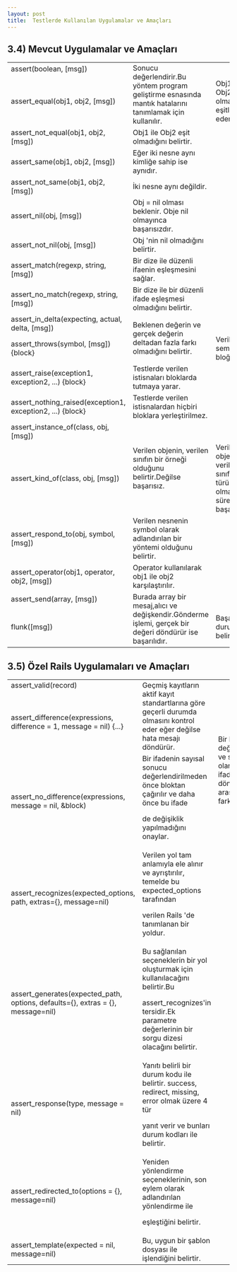 ```yaml
---
layout: post
title:  Testlerde Kullanılan Uygulamalar ve Amaçları
---
```

## 3.4) Mevcut Uygulamalar ve Amaçları

<table>
  <tr>
    <td>assert(boolean, [msg])</td>
    <td rowspan="2">Sonucu değerlendirir.Bu yöntem program geliştirme esnasında mantık hatalarını tanımlamak için kullanılır.</td>
  </tr>
  <tr>
    <td>assert_equal(obj1, obj2, [msg])</td>
    <td>Obj1 ile Obj2 eşit olmalıdır.Bu eşitliği teyit eder.</td>
  </tr>
  <tr>
    <td>assert_not_equal(obj1, obj2, [msg])</td>
    <td>Obj1 ile Obj2 eşit olmadığını belirtir.</td>
  </tr>
  <tr>
    <td>assert_same(obj1, obj2, [msg])</td>
    <td>Eğer iki nesne aynı kimliğe sahip ise aynıdır.</td>
  </tr>
  <tr>
    <td>assert_not_same(obj1, obj2, [msg])</td>
    <td>İki nesne aynı değildir.</td>
  </tr>
  <tr>
    <td>assert_nil(obj, [msg])</td>
    <td>Obj = nil olması beklenir. Obje nil olmayınca başarısızdır.</td>
  </tr>
  <tr>
    <td>assert_not_nil(obj, [msg])</td>
    <td>Obj 'nin nil olmadığını belirtir.</td>
  </tr>
  <tr>
    <td>assert_match(regexp, string, [msg])</td>
    <td>Bir dize ile düzenli ifaenin eşleşmesini sağlar.</td>
  </tr>
  <tr>
    <td>assert_no_match(regexp, string, [msg])</td>
    <td>Bir dize ile bir düzenli ifade eşleşmesi olmadığını belirtir.</td>
  </tr>
  <tr>
    <td>assert_in_delta(expecting, actual, delta, [msg])</td>
    <td rowspan="2">Beklenen değerin ve gerçek değerin deltadan fazla farkı olmadığını belirtir.</td>
  </tr>
  <tr>
    <td>assert_throws(symbol, [msg]) {block}</td>
    <td>Verilen sembolü bloğa atar.</td>
  </tr>
  <tr>
    <td>assert_raise(exception1, exception2, ...) {block}</td>
    <td>Testlerde verilen istisnaları bloklarda tutmaya yarar.</td>
  </tr>
  <tr>
    <td>assert_nothing_raised(exception1, exception2, ...) {block}</td>
    <td>Testlerde verilen istisnalardan hiçbiri bloklara yerleştirilmez.</td>
  </tr>
  <tr>
    <td>assert_instance_of(class, obj, [msg])</td>
    <td rowspan="2">Verilen objenin, verilen sınıfın bir örneği olduğunu belirtir.Değilse başarısız.</td>
  </tr>
  <tr>
    <td>assert_kind_of(class, obj, [msg])</td>
    <td>Verilen objenin, verilen sınıfın bir türü olmadığı sürece başarısız.</td>
  </tr>
  <tr>
    <td>assert_respond_to(obj, symbol, [msg])</td>
    <td>Verilen nesnenin symbol olarak adlandırılan bir yöntemi olduğunu belirtir.</td>
  </tr>
  <tr>
    <td>assert_operator(obj1, operator, obj2, [msg])</td>
    <td>Operator kullanılarak obj1 ile obj2 karşılaştırılır.</td>
  </tr>
  <tr>
    <td>assert_send(array, [msg])</td>
    <td rowspan="2">Burada array bir mesaj,alıcı ve değişkendir.Gönderme işlemi, gerçek bir değeri döndürür ise başarılıdır.</td>
  </tr>
  <tr>
    <td>flunk([msg])</td>
    <td>Başarısız durum belirtir.</td>
  </tr>

</table>


## 3.5) Özel Rails Uygulamaları ve Amaçları

<table>
  <tr>
    <td>assert_valid(record)</td>
    <td rowspan="2">Geçmiş kayıtların aktif kayıt standartlarına göre geçerli durumda olmasını kontrol eder eğer değilse hata mesajı döndürür.</td>
  </tr>
  <tr>
    <td>assert_difference(expressions, difference = 1, message = nil) {...}</td>
    <td rowspan="2">Bir blok değerlendirilir ve sonuç olarak ifadenin dönüş değeri arasındaki farka bakılır.</td>
  </tr>


<tr>


<td>assert_no_difference(expressions, message = nil, &block)</td>


<td>Bir ifadenin sayısal sonucu değerlendirilmeden önce bloktan çağırılır ve daha önce bu ifade 

de değişiklik yapılmadığını onaylar.</td>


</tr>


<tr>


<td>assert_recognizes(expected_options, path, extras={}, message=nil)</td>


<td>Verilen yol tam anlamıyla ele alınır ve ayrıştırılır, temelde bu expected_options tarafından 

verilen Rails 'de tanımlanan bir yoldur.</td>


</tr>


<tr>


<td>assert_generates(expected_path, options, defaults={}, extras = {}, message=nil)</td>


<td>Bu sağlanılan seçeneklerin bir yol oluşturmak için kullanılacağını belirtir.Bu 

assert_recognizes'in tersidir.Ek parametre değerlerinin bir sorgu dizesi olacağını belirtir.</td>


</tr>


<tr>


<td>assert_response(type, message = nil)</td>


<td>Yanıtı belirli bir durum kodu ile belirtir. success, redirect, missing, error olmak üzere 4 tür 

yanıt verir ve bunları durum kodları ile belirtir.</td>


</tr>


<tr>


<td>assert_redirected_to(options = {}, message=nil)</td>


<td>Yeniden yönlendirme seçeneklerinin, son eylem olarak adlandırılan yönlendirme ile 

eşleştiğini belirtir.</td>


</tr>


<tr>


<td>assert_template(expected = nil, message=nil)</td>


<td>Bu, uygun bir şablon dosyası ile işlendiğini belirtir.</td>


</tr>


  </table>
